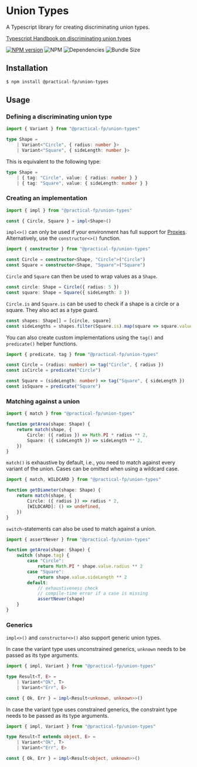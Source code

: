# Union Types

A Typescript library for creating discriminating union types.

[Typescript Handbook on discriminating union types](https://www.typescriptlang.org/docs/handbook/2/narrowing.html#discriminated-unions)

[![NPM version](https://img.shields.io/npm/v/@practical-fp/union-types)](https://npmjs.org/package/@practical-fp/union-types)
![NPM](https://img.shields.io/npm/l/@practical-fp/union-types)
![Dependencies](https://img.shields.io/david/practical-fp/union-types)
![Bundle Size](https://img.shields.io/bundlephobia/min/@practical-fp/union-types)

## Installation

```bash
$ npm install @practical-fp/union-types
```

## Usage

### Defining a discriminating union type

```typescript
import { Variant } from "@practical-fp/union-types"

type Shape =
    | Variant<"Circle", { radius: number }>
    | Variant<"Square", { sideLength: number }>
```

This is equivalent to the following type:

```typescript
type Shape =
    | { tag: "Circle", value: { radius: number } }
    | { tag: "Square", value: { sideLength: number } }
```

### Creating an implementation

```typescript
import { impl } from "@practical-fp/union-types"

const { Circle, Square } = impl<Shape>()
```

`impl<>()` can only be used if your environment has full support
for [Proxies](https://caniuse.com/?search=Proxy). Alternatively, use the `constructor<>()` function.

```typescript
import { constructor } from "@practical-fp/union-types"

const Circle = constructor<Shape, "Circle">("Circle")
const Square = constructor<Shape, "Square">("Square")
```

`Circle` and `Square` can then be used to wrap values as a `Shape`.

```typescript
const circle: Shape = Circle({ radius: 5 })
const square: Shape = Square({ sideLength: 3 })
```

`Circle.is` and `Square.is` can be used to check if a shape is a circle or a square.
They also act as a type guard.

```typescript
const shapes: Shape[] = [circle, square]
const sideLengths = shapes.filter(Square.is).map(square => square.value.sideLength)
```

You can also create custom implementations using the `tag()` and `predicate()` helper functions.

```typescript
import { predicate, tag } from "@practical-fp/union-types"

const Circle = (radius: number) => tag("Circle", { radius })
const isCircle = predicate("Circle")

const Square = (sideLength: number) => tag("Square", { sideLength })
const isSquare = predicate("Square")
```

### Matching against a union

```typescript
import { match } from "@practical-fp/union-types"

function getArea(shape: Shape) {
    return match(shape, {
        Circle: ({ radius }) => Math.PI * radius ** 2,
        Square: ({ sideLength }) => sideLength ** 2,
    })
}
```

`match()` is exhaustive by default, i.e., you need to match against every variant of the union.
Cases can be omitted when using a wildcard case.

```typescript
import { match, WILDCARD } from "@practical-fp/union-types"

function getDiameter(shape: Shape) {
    return match(shape, {
        Circle: ({ radius }) => radius * 2,
        [WILDCARD]: () => undefined,
    })
}
```

`switch`-statements can also be used to match against a union.

```typescript
import { assertNever } from "@practical-fp/union-types"

function getArea(shape: Shape) {
    switch (shape.tag) {
        case "Circle":
            return Math.PI * shape.value.radius ** 2
        case "Square":
            return shape.value.sideLength ** 2
        default:
            // exhaustiveness check
            // compile-time error if a case is missing
            assertNever(shape)  
    }
}
```

### Generics
`impl<>()` and `constructor<>()` also support generic union types.

In case the variant type uses unconstrained generics, 
`unknown` needs to be passed as its type arguments.

```typescript
import { impl, Variant } from "@practical-fp/union-types"

type Result<T, E> =
    | Variant<"Ok", T>
    | Variant<"Err", E>

const { Ok, Err } = impl<Result<unknown, unknown>>()
```

In case the variant type uses constrained generics,
the constraint type needs to be passed as its type arguments.

```typescript
import { impl, Variant } from "@practical-fp/union-types"

type Result<T extends object, E> =
    | Variant<"Ok", T>
    | Variant<"Err", E>

const { Ok, Err } = impl<Result<object, unknown>>()
```